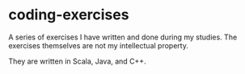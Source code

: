 # coding-exercises
A series of exercises I have written and done during my studies.
The exercises themselves are not my intellectual property.

They are written in Scala, Java, and C++.
